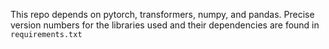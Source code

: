 This repo depends on pytorch, transformers, numpy, and pandas. Precise version numbers for the libraries used and their dependencies are found in `requirements.txt`
